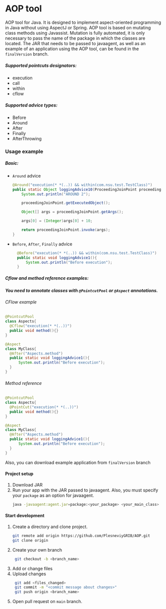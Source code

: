 # AOP tool
AOP tool for Java. It is designed to implement aspect-oriented programming in Java without using AspectJ or Spring.
AOP tool is based on mutating class methods using Javassist. Mutation is fully automated, it is only necessary to pass the name of the package in which the classes are located.
The JAR that needs to be passed to javaagent, as well as an example of an application using the AOP tool, can be found in the ```finalVersion``` branch. 

##### Supported pointcuts designators:
* execution
* call
* within
* cflow

##### Supported advice types:
* Before
* Around 
* After
* Finally
* AfterThrowing

### Usage example
##### Basic:
* ```Around``` advice
    ```java
    @Around("execution(* *(..)) && within(com.nsu.test.TestClass)")
    public static Object loggingAdvice10(ProceedingJoinPoint proceedingJoinPoint) throws Exception {
        System.out.println("AROUND 2");

        proceedingJoinPoint.getExecutedObject();

        Object[] args = proceedingJoinPoint.getArgs();

        args[0] = (Integer)args[0] + 10;

        return proceedingJoinPoint.invoke(args);
    }
    ```
* ```Before```, ```After```, ```Finally``` advice
  ```java
    @Before("execution(* *(..)) && within(com.nsu.test.TestClass)")
    public static void loggingAdvice1(){
        System.out.println("Before execution");
    }
  ```
##### Cflow and method reference examples:
***You need to annotate classes with ```@PointcutPool``` or ```@Aspect``` annotations.***
###### CFlow example
  ```java
@PointcutPool
class Aspects{
    @Cflow("execution(* *(..))")
    public void method(){}
}

@Aspect  
class MyClass{
    @After("Aspects.method")
    public static void loggingAdvice1(){
        System.out.println("Before execution");
    }  
}
  ```

###### Method reference
  ```java
@PointcutPool
class Aspects{
    @PointCut("execution(* *(..))")
    public void method(){}
}

@Aspect  
class MyClass{
    @After("Aspects.method")
    public static void loggingAdvice1(){
        System.out.println("Before execution");
    }  
}
  ```
    

Also, you can download example application from ```finalVersion``` branch

#### Project setup
1. Download JAR
2. Run your app with the JAR passed to javaagent. Also, you must  specify your ```package``` as an option for javaagent.
   ```bash
   java -javaagent:agent.jar=package:<your_package> <your_main_class>
   ```

#### Start development
1. Create a directory and clone project.
   ```bash
   git remote add origin https://github.com/PlesneviyGRIB/AOP.git
   git clone origin
   ```
2. Create your own branch
   ```bash
    git checkout -b <branch_name>
   ```
3. Add or change files
4. Upload changes
   ```bash
    git add <files_changed>
    git commit -m "<commit message about changes>"
    git push origin <branch_name>
   ```
5. Open pull request on ```main``` branch.